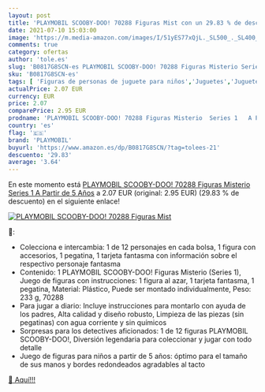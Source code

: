 ```yaml
---
layout: post
title: 'PLAYMOBIL SCOOBY-DOO! 70288 Figuras Mist con un 29.83 % de descuento'
date: 2021-07-10 15:03:00
image: 'https://m.media-amazon.com/images/I/51yES77xQjL._SL500_._SL400_.jpg'
comments: true
category: ofertas
author: 'tole.es'
slug: 'B0817G8SCN-es PLAYMOBIL SCOOBY-DOO! 70288 Figuras Misterio Series 1 A...'
sku: 'B0817G8SCN-es'
tags: [ 'Figuras de personas de juguete para niños','Juguetes','Juguetes y juegos','Muñecos y figuras','playmobil', ]
actualPrice: 2.07 EUR
currency: EUR
price: 2.07
comparePrice: 2.95 EUR
prodname: 'PLAYMOBIL SCOOBY-DOO! 70288 Figuras Misterio  Series 1   A Partir de 5 Años'
country: 'es'
flag: '🇪🇸'
brand: 'PLAYMOBIL'
buyurl: 'https://www.amazon.es/dp/B0817G8SCN/?tag=tolees-21'
descuento: '29.83'
average: '3.64'
---
```


En este momento está [PLAYMOBIL SCOOBY-DOO! 70288 Figuras Misterio  Series 1   A Partir de 5 Años](https://www.amazon.es/dp/B0817G8SCN/?tag=tolees-21) a 2.07 EUR (original: 2.95 EUR) (29.83 %  de descuento) en el siguiente enlace!

[![PLAYMOBIL SCOOBY-DOO! 70288 Figuras Mist](https://m.media-amazon.com/images/I/51yES77xQjL._SL500_._SL400_.jpg)](https://www.amazon.es/dp/B0817G8SCN/?tag=tolees-21)

🔎:

- Colecciona e intercambia: 1 de 12 personajes en cada bolsa, 1 figura con accesorios, 1 pegatina, 1 tarjeta fantasma con información sobre el respectivo personaje fantasma
- Contenido: 1 PLAYMOBIL SCOOBY-DOO! Figuras Misterio (Series 1), Juego de figuras con instrucciones: 1 figura al azar, 1 tarjeta fantasma, 1 pegatina, Material: Plástico, Puede ser montado individualmente, Peso: 233 g, 70288
- Para jugar a diario: Incluye instrucciones para montarlo con ayuda de los padres, Alta calidad y diseño robusto, Limpieza de las piezas (sin pegatinas) con agua corriente y sin químicos
- Sorpresas para los detectives aficionados: 1 de 12 figuras PLAYMOBIL SCOOBY-DOO!, Diversión legendaria para coleccionar y jugar con todo detalle
- Juego de figuras para niños a partir de 5 años: óptimo para el tamaño de sus manos y bordes redondeados agradables al tacto

[🛒 Aquí!!!](https://www.amazon.es/dp/B0817G8SCN/?tag=tolees-21)
